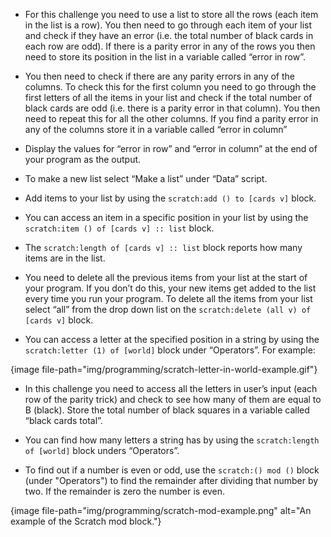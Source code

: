 -   For this challenge you need to use a list to store all the rows (each
    item in the list is a row).
    You then need to go through each item of your list and check if they have
    an error (i.e. the total number of black cards in each row are odd).
    If there is a parity error in any of the rows you then need to store its
    position in the list in a variable called “error in row”.

-   You then need to check if there are any parity errors in any of the
    columns.
    To check this for the first column you need to go through the first
    letters of all the items in your list and check if the total number of
    black cards are odd (i.e. there is a parity error in that column).
    You then need to repeat this for all the other columns.
    If you find a parity error in any of the columns store it in a variable
    called “error in column”

-   Display the values for “error in row” and “error in column” at the end
    of your program as the output.

-   To make a new list select “Make a list” under “Data” script.

-   Add items to your list by using the `scratch:add () to [cards v]` block.

-   You can access an item in a specific position in your list by using the
    `scratch:item () of [cards v] :: list` block.

-   The `scratch:length of [cards v] :: list` block reports how many items are
    in the list.

-   You need to delete all the previous items from your list at the start of
    your program.
    If you don’t do this, your new items get added to the list every time you
    run your program.
    To delete all the items from your list select “all” from the drop down
    list on the `scratch:delete (all v) of [cards v]` block.

-   You can access a letter at the specified position in a string by using
    the `scratch:letter (1) of [world]` block under “Operators”. For example:

{image file-path="img/programming/scratch-letter-in-world-example.gif"}

-   In this challenge you need to access all the letters in user’s input
    (each row of the parity trick) and check to see how many of them
    are equal to B (black).
    Store the total number of black squares in a variable called
    “black cards total”.

-   You can find how many letters a string has by using the
    `scratch:length of [world]` block unders “Operators”.

-   To find out if a number is even or odd, use the `scratch:() mod ()` block
    (under "Operators") to find the remainder after dividing that number by
    two.
    If the remainder is zero the number is even.

{image file-path="img/programming/scratch-mod-example.png" alt="An example of the Scratch mod block."}
